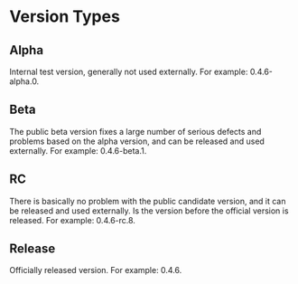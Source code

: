 # Version Types

## Alpha

Internal test version, generally not used externally. For example: 0.4.6-alpha.0.

## Beta

The public beta version fixes a large number of serious defects and problems based on the alpha version, and can be released and used externally. For example: 0.4.6-beta.1.

## RC

There is basically no problem with the public candidate version, and it can be released and used externally. Is the version before the official version is released. For example: 0.4.6-rc.8.

## Release

Officially released version. For example: 0.4.6.
